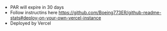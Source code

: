 * PAR will expire in 30 days
* Follow instructins here https://github.com/Boeing773ER/github-readme-stats#deploy-on-your-own-vercel-instance
* Deployed by Vercel
